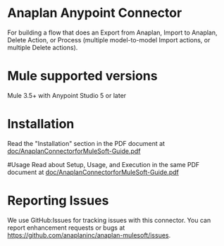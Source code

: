 # Anaplan Anypoint Connector

For building a flow that does an Export from Anaplan, Import to Anaplan, Delete Action, or Process (multiple model-to-model Import actions, or multiple Delete actions).

# Mule supported versions
Mule 3.5+ with Anypoint Studio 5 or later

# Installation 
Read the "Installation" section in the PDF document at [doc/AnaplanConnectorforMuleSoft-Guide.pdf](https://github.com/anaplaninc/anaplan-mulesoft/blob/master/doc/AnaplanConnectorforMuleSoft-Guide.pdf)

#Usage
Read about Setup, Usage, and Execution in the same PDF document at [doc/AnaplanConnectorforMuleSoft-Guide.pdf](https://github.com/anaplaninc/anaplan-mulesoft/blob/master/doc/AnaplanConnectorforMuleSoft-Guide.pdf)

# Reporting Issues
We use GitHub:Issues for tracking issues with this connector. You can report enhancement requests or bugs at https://github.com/anaplaninc/anaplan-mulesoft/issues.